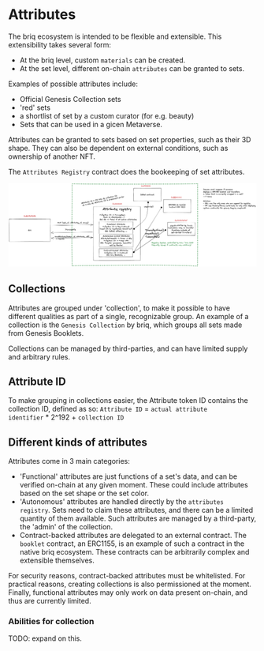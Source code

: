 # Attributes

The briq ecosystem is intended to be flexible and extensible. This extensibility takes several form:
- At the briq level, custom `materials` can be created.
- At the set level, different on-chain `attributes` can be granted to sets.

Examples of possible attributes include:
 - Official Genesis Collection sets
 - 'red' sets
 - a shortlist of set by a custom curator (for e.g. beauty)
 - Sets that can be used in a gicen Metaverse.

Attributes can be granted to sets based on set properties, such as their 3D shape. They can also be dependent on external conditions, such as ownership of another NFT.

The `Attributes Registry` contract does the bookeeping of set attributes.

![Attributes Registry Overview](./AttributeRegistry.png)

## Collections

Attributes are grouped under 'collection', to make it possible to have different qualities as part of a single, recognizable group.
An example of a collection is the `Genesis Collection` by briq, which groups all sets made from Genesis Booklets.

Collections can be managed by third-parties, and can have limited supply and arbitrary rules.

## Attribute ID

To make grouping in collections easier, the Attribute token ID contains the collection ID, defined as so:
`Attribute ID` = `actual attribute identifier` * 2^192 + `collection ID`

## Different kinds of attributes

Attributes come in 3 main categories:
- 'Functional' attributes are just functions of a set's data, and can be verified on-chain at any given moment. These could include attributes based on the set shape or the set color.
- 'Autonomous' attributes are handled directly by the `attributes registry`. Sets need to claim these attributes, and there can be a limited quantity of them available. Such attributes are managed by a third-party, the 'admin' of the collection.
- Contract-backed attributes are delegated to an external contract. The `booklet` contract, an ERC1155, is an example of such a contract in the native briq ecosystem. These contracts can be arbitrarily complex and extensible themselves.

For security reasons, contract-backed attributes must be whitelisted.
For practical reasons, creating collections is also permissioned at the moment.
Finally, functional attributes may only work on data present on-chain, and thus are currently limited.

### Abilities for collection

TODO: expand on this.

